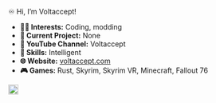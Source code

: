 ♾️ Hi, I’m Voltaccept!

- **👨‍💻 Interests:** Coding, modding
- **📄 Current Project:** None
- **📼 YouTube Channel:** Voltaccept
- **🧠 Skills:** Intelligent
- **🌐 Website:** [voltaccept.com](http://www.voltaccept.com)
- **🎮 Games:** Rust, Skyrim, Skyrim VR, Minecraft, Fallout 76

<!---
VoltacceptYT/VoltacceptYT is a ✨ special ✨ repository because its `README.md` (this file) appears on your GitHub profile.
You can click the Preview link to take a look at your changes.
--->


<img src="/VoltacceptYT/VoltacceptYT/raw/main/Emojis/youtube.png" alt="YouTube" width="20" height="20" style="max-width: 100%;">

